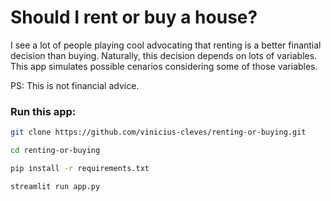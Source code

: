 # Should I rent or buy a house?

I see a lot of people playing cool advocating that renting is a better finantial decision than buying. Naturally, this decision depends on lots of variables. This app simulates possible cenarios considering some of those variables. 

PS: This is not financial advice. 

### Run this app:
```bash
git clone https://github.com/vinicius-cleves/renting-or-buying.git

cd renting-or-buying

pip install -r requirements.txt

streamlit run app.py 
```
